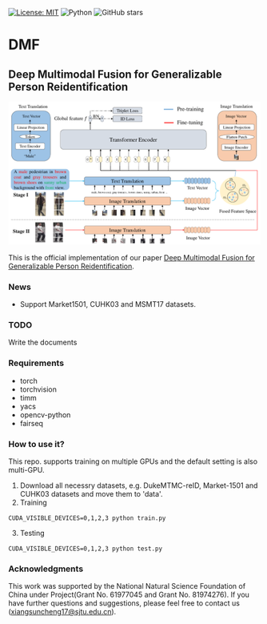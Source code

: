 [![License: MIT](https://img.shields.io/badge/License-MIT-yellow.svg)](https://opensource.org/licenses/MIT)
![Python](https://img.shields.io/badge/python-green.svg)
![GitHub stars](https://img.shields.io/github/stars/JeremyXSC/DMF.svg?style=flat&label=Star)

# DMF

## Deep Multimodal Fusion for Generalizable Person Reidentification

<img src='images/DMF.pdf'/>

This is the official implementation of our paper [Deep Multimodal Fusion for Generalizable Person Reidentification](). 

### News
- Support Market1501, CUHK03 and MSMT17 datasets.



### TODO
Write the documents

### Requirements
- torch
- torchvision
- timm
- yacs
- opencv-python
- fairseq

### How to use it?
This repo. supports training on multiple GPUs and the default setting is also multi-GPU.

1. Download all necessry datasets, e.g. DukeMTMC-reID, Market-1501 and CUHK03 datasets and move them to 'data'.  
2. Training
```
CUDA_VISIBLE_DEVICES=0,1,2,3 python train.py
```
3. Testing
```
CUDA_VISIBLE_DEVICES=0,1,2,3 python test.py
```

### Acknowledgments
This work was supported by the National Natural Science Foundation of China under Project(Grant No. 61977045 and Grant No. 81974276).
If you have further questions and suggestions, please feel free to contact us (xiangsuncheng17@sjtu.edu.cn).